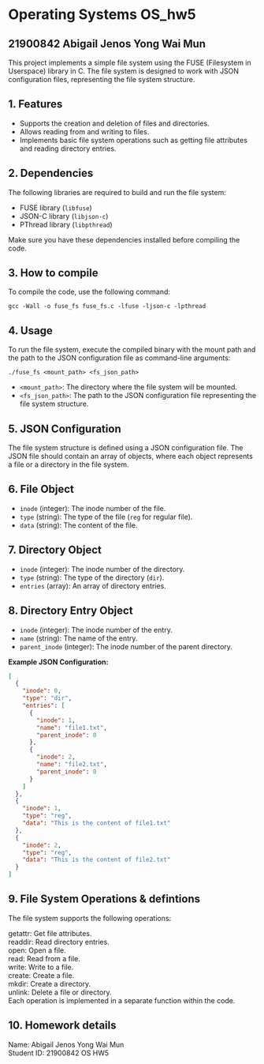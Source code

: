 # Operating Systems OS_hw5
## 21900842 Abigail Jenos Yong Wai Mun

This project implements a simple file system using the FUSE (Filesystem in Userspace) library in C. The file system is designed to work with JSON configuration files, representing the file system structure.

## 1. Features

- Supports the creation and deletion of files and directories.
- Allows reading from and writing to files.
- Implements basic file system operations such as getting file attributes and reading directory entries.

## 2. Dependencies

The following libraries are required to build and run the file system:

- FUSE library (`libfuse`)
- JSON-C library (`libjson-c`)
- PThread library (`libpthread`)

Make sure you have these dependencies installed before compiling the code.

## 3. How to compile

To compile the code, use the following command:
```
gcc -Wall -o fuse_fs fuse_fs.c -lfuse -ljson-c -lpthread
```


## 4. Usage

To run the file system, execute the compiled binary with the mount path and the path to the JSON configuration file as command-line arguments:
```
./fuse_fs <mount_path> <fs_json_path>
```


- `<mount_path>`: The directory where the file system will be mounted.
- `<fs_json_path>`: The path to the JSON configuration file representing the file system structure.

## 5. JSON Configuration

The file system structure is defined using a JSON configuration file. The JSON file should contain an array of objects, where each object represents a file or a directory in the file system.

## 6. File Object

- `inode` (integer): The inode number of the file.
- `type` (string): The type of the file (`reg` for regular file).
- `data` (string): The content of the file.

## 7. Directory Object

- `inode` (integer): The inode number of the directory.
- `type` (string): The type of the directory (`dir`).
- `entries` (array): An array of directory entries.

## 8. Directory Entry Object

- `inode` (integer): The inode number of the entry.
- `name` (string): The name of the entry.
- `parent_inode` (integer): The inode number of the parent directory.

**Example JSON Configuration:**

```json
[
  {
    "inode": 0,
    "type": "dir",
    "entries": [
      {
        "inode": 1,
        "name": "file1.txt",
        "parent_inode": 0
      },
      {
        "inode": 2,
        "name": "file2.txt",
        "parent_inode": 0
      }
    ]
  },
  {
    "inode": 1,
    "type": "reg",
    "data": "This is the content of file1.txt"
  },
  {
    "inode": 2,
    "type": "reg",
    "data": "This is the content of file2.txt"
  }
]
```

## 9. File System Operations & defintions
The file system supports the following operations:

getattr: Get file attributes.  
readdir: Read directory entries.  
open: Open a file.  
read: Read from a file.  
write: Write to a file.  
create: Create a file.  
mkdir: Create a directory.  
unlink: Delete a file or directory.  
Each operation is implemented in a separate function within the code.

## 10. Homework details
Name: Abigail Jenos Yong Wai Mun  
Student ID: 21900842
OS HW5
